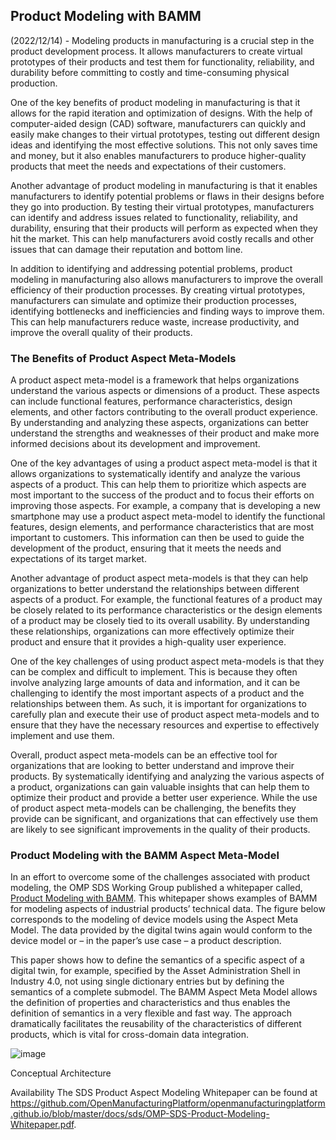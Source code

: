 ## Product Modeling with BAMM

(2022/12/14) - Modeling products in manufacturing is a crucial step in the product development process. It allows manufacturers to create virtual prototypes of their products and test them for functionality, reliability, and durability before committing to costly and time-consuming physical production.

One of the key benefits of product modeling in manufacturing is that it allows for the rapid iteration and optimization of designs. With the help of computer-aided design (CAD) software, manufacturers can quickly and easily make changes to their virtual prototypes, testing out different design ideas and identifying the most effective solutions. This not only saves time and money, but it also enables manufacturers to produce higher-quality products that meet the needs and expectations of their customers.

Another advantage of product modeling in manufacturing is that it enables manufacturers to identify potential problems or flaws in their designs before they go into production. By testing their virtual prototypes, manufacturers can identify and address issues related to functionality, reliability, and durability, ensuring that their products will perform as expected when they hit the market. This can help manufacturers avoid costly recalls and other issues that can damage their reputation and bottom line.

In addition to identifying and addressing potential problems, product modeling in manufacturing also allows manufacturers to improve the overall efficiency of their production processes. By creating virtual prototypes, manufacturers can simulate and optimize their production processes, identifying bottlenecks and inefficiencies and finding ways to improve them. This can help manufacturers reduce waste, increase productivity, and improve the overall quality of their products.

### The Benefits of Product Aspect Meta-Models
A product aspect meta-model is a framework that helps organizations understand the various aspects or dimensions of a product. These aspects can include functional features, performance characteristics, design elements, and other factors contributing to the overall product experience. By understanding and analyzing these aspects, organizations can better understand the strengths and weaknesses of their product and make more informed decisions about its development and improvement.

One of the key advantages of using a product aspect meta-model is that it allows organizations to systematically identify and analyze the various aspects of a product. This can help them to prioritize which aspects are most important to the success of the product and to focus their efforts on improving those aspects. For example, a company that is developing a new smartphone may use a product aspect meta-model to identify the functional features, design elements, and performance characteristics that are most important to customers. This information can then be used to guide the development of the product, ensuring that it meets the needs and expectations of its target market.

Another advantage of product aspect meta-models is that they can help organizations to better understand the relationships between different aspects of a product. For example, the functional features of a product may be closely related to its performance characteristics or the design elements of a product may be closely tied to its overall usability. By understanding these relationships, organizations can more effectively optimize their product and ensure that it provides a high-quality user experience.

One of the key challenges of using product aspect meta-models is that they can be complex and difficult to implement. This is because they often involve analyzing large amounts of data and information, and it can be challenging to identify the most important aspects of a product and the relationships between them. As such, it is important for organizations to carefully plan and execute their use of product aspect meta-models and to ensure that they have the necessary resources and expertise to effectively implement and use them.

Overall, product aspect meta-models can be an effective tool for organizations that are looking to better understand and improve their products. By systematically identifying and analyzing the various aspects of a product, organizations can gain valuable insights that can help them to optimize their product and provide a better user experience. While the use of product aspect meta-models can be challenging, the benefits they provide can be significant, and organizations that can effectively use them are likely to see significant improvements in the quality of their products.

### Product Modeling with the BAMM Aspect Meta-Model
In an effort to overcome some of the challenges associated with product modeling, the OMP SDS Working Group published a whitepaper called, <a href="https://github.com/OpenManufacturingPlatform/openmanufacturingplatform.github.io/blob/master/docs/sds/OMP-SDS-Product-Modeling-Whitepaper.pdf" target="_target">Product Modeling with BAMM</a>.  This whitepaper shows examples of BAMM for modeling aspects of industrial products’ technical data. The figure below corresponds to the modeling of device models using the Aspect Meta Model. The data provided by the digital twins again would conform to the device model or – in the paper’s use case – a product description.

This paper shows how to define the semantics of a specific aspect of a digital twin, for example, specified by the Asset Administration Shell in Industry 4.0, not using single dictionary entries but by defining the semantics of a complete submodel. The BAMM Aspect Meta Model allows the definition of properties and characteristics and thus enables the definition of semantics in a very flexible and fast way. The approach dramatically facilitates the reusability of the characteristics of different products, which is vital for cross-domain data integration.

![image](https://user-images.githubusercontent.com/3258579/207657497-7c115a60-ea2b-4fe6-92b8-53a3a3ad0514.png)

Conceptual Architecture

Availability
The SDS Product Aspect Modeling Whitepaper can be found at https://github.com/OpenManufacturingPlatform/openmanufacturingplatform.github.io/blob/master/docs/sds/OMP-SDS-Product-Modeling-Whitepaper.pdf.

